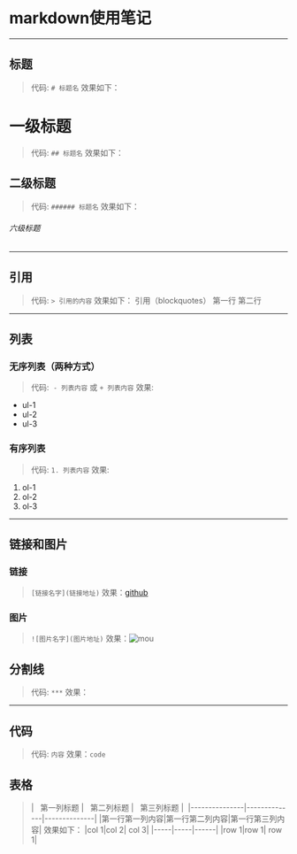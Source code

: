 # markdown使用笔记
***
## 标题
> 代码: `# 标题名` 效果如下：
# 一级标题
> 代码: `## 标题名` 效果如下：
## 二级标题
> 代码: `###### 标题名` 效果如下：
###### 六级标题
***
## 引用
> 代码: `> 引用的内容` 效果如下：
> 引用（blockquotes）
> 第一行
第二行
***
## 列表
### 无序列表（两种方式）
> 代码:  `- 列表内容` 或 `+ 列表内容` 效果:
- ul-1
- ul-2
- ul-3
### 有序列表
> 代码: `1. 列表内容` 效果:
1. ol-1
2. ol-2
3. ol-3
***
## 链接和图片
### 链接
> `[链接名字](链接地址)`
效果：[github](http://github.com)
### 图片
> `![图片名字](图片地址)`
效果：![mou](http://mouapp.com/Mou_128.png)
## 分割线
> 代码: `***` 效果：
***
## 代码
> 代码: `内容` 效果：`code`
## 表格
> |   第一列标题   |   第二列标题  |   第三列标题  |
  |---------------|--------------|--------------|
  |第一行第一列内容|第一行第二列内容|第一行第三列内容|
效果如下：
|col 1|col 2| col 3|
|-----|-----|------|
|row 1|row 1| row 1|
